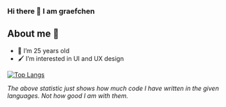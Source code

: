 ### Hi there 👋 I am graefchen

## About me 📝

- 🎉 I’m 25 years old
- 🖌️ I’m interested in UI and UX design

[![Top Langs](https://github-readme-stats.vercel.app/api/top-langs/?username=graefchen&layout=compact)](https://github.com/anuraghazra/github-readme-stats)

_The above statistic just shows how much code I have written in the given languages. Not how good I am with them._

<!--
**graefchen/graefchen** is a ✨ _special_ ✨ repository because its `README.md` (this file) appears on your GitHub profile.

Here are some ideas to get you started:

- 🔭 I’m currently working on ...
- 🌱 I’m currently learning ...
- 👯 I’m looking to collaborate on ...
- 🤔 I’m looking for help with ...
- 💬 Ask me about ...
- 📫 How to reach me: ...
- 😄 Pronouns: ...
- ⚡ Fun fact: ... -->
